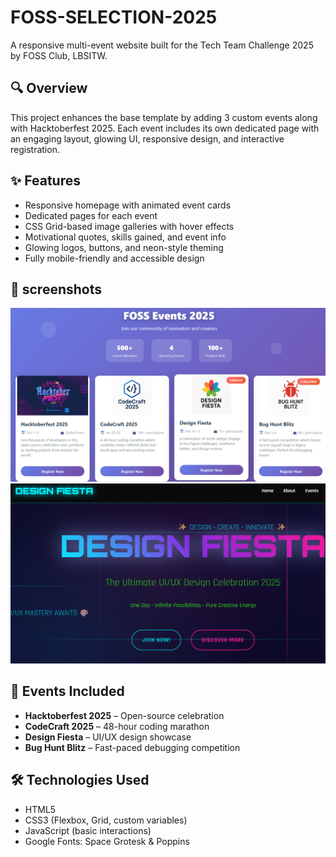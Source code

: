 # FOSS-SELECTION-2025

A responsive multi-event website built for the Tech Team Challenge 2025 by FOSS Club, LBSITW.

## 🔍 Overview

This project enhances the base template by adding 3 custom events along with Hacktoberfest 2025. Each event includes its own dedicated page with an engaging layout, glowing UI, responsive design, and interactive registration.

## ✨ Features

- Responsive homepage with animated event cards  
- Dedicated pages for each event  
- CSS Grid-based image galleries with hover effects  
- Motivational quotes, skills gained, and event info  
- Glowing logos, buttons, and neon-style theming  
- Fully mobile-friendly and accessible design

##  📸 screenshots 

![Homepage](assets/home.png)
![designfiesta](assets/design.png)


## 📌 Events Included

- **Hacktoberfest 2025** – Open-source celebration  
- **CodeCraft 2025** – 48-hour coding marathon  
- **Design Fiesta** – UI/UX design showcase  
- **Bug Hunt Blitz** – Fast-paced debugging competition

## 🛠️ Technologies Used

- HTML5  
- CSS3 (Flexbox, Grid, custom variables)  
- JavaScript (basic interactions)  
- Google Fonts: Space Grotesk & Poppins



